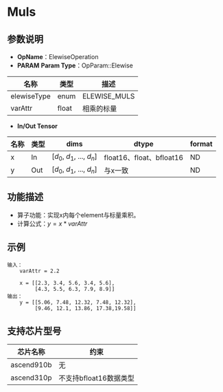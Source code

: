 # Muls

## 参数说明

- **OpName**：ElewiseOperation
- **PARAM**
  **Param Type**：OpParam::Elewise

| 名称        | 类型  | 描述         |
| ----------- | ----- | ------------ |
| elewiseType | enum  | ELEWISE_MULS |
| varAttr     | float | 相乘的标量   |

- **In/Out Tensor**

| 名称 | 类型 | dims                             | dtype                    | format |
| ---- | ---- | -------------------------------- | ------------------------ | ------ |
| x    | In   | [$d_0$, $d_1$, ..., $d_n$] | float16、float、bfloat16 | ND     |
| y    | Out  | [$d_0$, $d_1$, ..., $d_n$] | 与x一致                  | ND     |

## 功能描述

- 算子功能：实现x内每个element与标量乘积。
- 计算公式：$y=x*varAttr$

## 示例

```
输入：
    varAttr = 2.2

    x = [[2.3, 3.4, 5.6, 3.4, 5.6], 
         [4.3, 5.5, 6.3, 7.9, 8.9]]
输出：
    y = [[5.06, 7.48, 12.32, 7.48, 12.32], 
         [9.46, 12.1, 13.86, 17.38,19.58]]  
```

## 支持芯片型号

| 芯片名称   | 约束                   |
| ---------- | ---------------------- |
| ascend910b | 无                     |
| ascend310p | 不支持bfloat16数据类型 |

